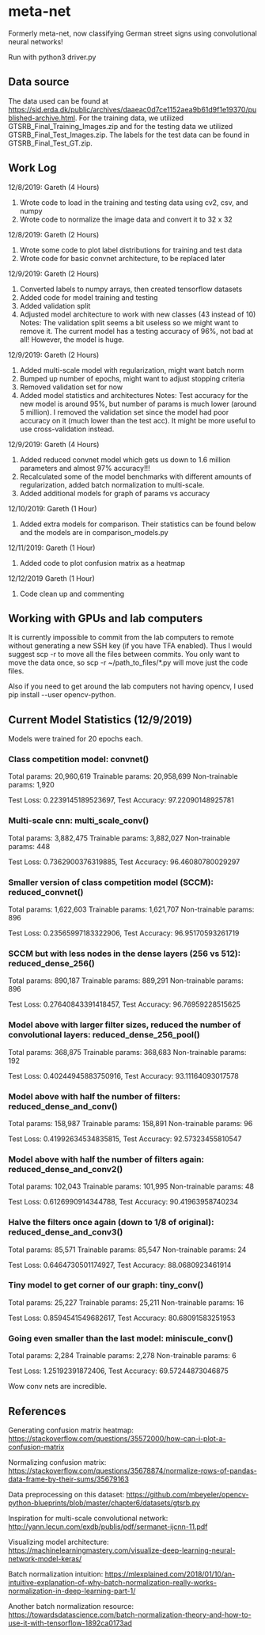 # meta-net
Formerly meta-net, now classifying German street signs using convolutional
neural networks!

Run with python3 driver.py

## Data source
The data used can be found at
https://sid.erda.dk/public/archives/daaeac0d7ce1152aea9b61d9f1e19370/published-archive.html.
For the training data, we utilized GTSRB_Final_Training_Images.zip and for
the testing data we utilized GTSRB_Final_Test_Images.zip. The labels for the
test data can be found in GTSRB_Final_Test_GT.zip.

## Work Log
12/8/2019: Gareth (4 Hours)
  1) Wrote code to load in the training and testing data using cv2, csv, and
  numpy
  2) Wrote code to normalize the image data and convert it to 32 x 32

12/8/2019: Gareth (2 Hours)
  1) Wrote some code to plot label distributions for training and test data
  2) Wrote code for basic convnet architecture, to be replaced later

12/9/2019: Gareth (2 Hours)
  1) Converted labels to numpy arrays, then created tensorflow datasets
  2) Added code for model training and testing
  3) Added validation split
  4) Adjusted model architecture to work with new classes (43 instead of 10)
  Notes: The validation split seems a bit useless so we might want to remove
  it. The current model has a testing accuracy of 96%, not bad at all! However,
  the model is huge.

12/9/2019: Gareth (2 Hours)
  1) Added multi-scale model with regularization, might want batch norm
  2) Bumped up number of epochs, might want to adjust stopping criteria
  3) Removed validation set for now
  4) Added model statistics and architectures
  Notes: Test accuracy for the new model is around 95%, but number of params
  is much lower (around 5 million). I removed the validation set since the
  model had poor accuracy on it (much lower than the test acc). It might be
  more useful to use cross-validation instead.

12/9/2019: Gareth (4 Hours)
  1) Added reduced convnet model which gets us down to 1.6 million parameters
  and almost 97% accuracy!!!
  2) Recalculated some of the model benchmarks with different amounts of
  regularization, added batch normalization to multi-scale.
  3) Added additional models for graph of params vs accuracy

12/10/2019: Gareth (1 Hour)
  1) Added extra models for comparison. Their statistics can be found below
  and the models are in comparison_models.py

12/11/2019: Gareth (1 Hour)
  1) Added code to plot confusion matrix as a heatmap

12/12/2019 Gareth (1 Hour)
  1) Code clean up and commenting

## Working with GPUs and lab computers
It is currently impossible to commit from the lab computers to remote without
generating a new SSH key (if you have TFA enabled). Thus I would suggest
scp -r to move all the files between commits. You only want to move the data
once, so scp -r ~/path_to_files/*.py will move just the code files.

Also if you need to get around the lab computers not having opencv, I used
pip install --user opencv-python.

## Current Model Statistics (12/9/2019)
Models were trained for 20 epochs each.

### Class competition model: convnet()

Total params: 20,960,619
Trainable params: 20,958,699
Non-trainable params: 1,920

Test Loss: 0.2239145189523697, Test Accuracy: 97.22090148925781

### Multi-scale cnn: multi_scale_conv()

Total params: 3,882,475
Trainable params: 3,882,027
Non-trainable params: 448

Test Loss: 0.7362900376319885, Test Accuracy: 96.46080780029297

### Smaller version of class competition model (SCCM): reduced_convnet()

Total params: 1,622,603
Trainable params: 1,621,707
Non-trainable params: 896

Test Loss: 0.23565997183322906, Test Accuracy: 96.95170593261719

### SCCM but with less nodes in the dense layers (256 vs 512): reduced_dense_256()

Total params: 890,187
Trainable params: 889,291
Non-trainable params: 896

Test Loss: 0.27640843391418457, Test Accuracy: 96.76959228515625

### Model above with larger filter sizes, reduced the number of convolutional layers: reduced_dense_256_pool()

Total params: 368,875
Trainable params: 368,683
Non-trainable params: 192

Test Loss: 0.40244945883750916, Test Accuracy: 93.11164093017578

### Model above with half the number of filters: reduced_dense_and_conv()

Total params: 158,987
Trainable params: 158,891
Non-trainable params: 96

Test Loss: 0.41992634534835815, Test Accuracy: 92.57323455810547

### Model above with half the number of filters again: reduced_dense_and_conv2()

Total params: 102,043
Trainable params: 101,995
Non-trainable params: 48

Test Loss: 0.6126990914344788, Test Accuracy: 90.41963958740234

### Halve the filters once again (down to 1/8 of original): reduced_dense_and_conv3()

Total params: 85,571
Trainable params: 85,547
Non-trainable params: 24

Test Loss: 0.6464730501174927, Test Accuracy: 88.0680923461914

### Tiny model to get corner of our graph: tiny_conv()

Total params: 25,227
Trainable params: 25,211
Non-trainable params: 16

Test Loss: 0.8594541549682617, Test Accuracy: 80.68091583251953

### Going even smaller than the last model: miniscule_conv()

Total params: 2,284
Trainable params: 2,278
Non-trainable params: 6

Test Loss: 1.25192391872406, Test Accuracy: 69.57244873046875

Wow conv nets are incredible.

## References

Generating confusion matrix heatmap: https://stackoverflow.com/questions/35572000/how-can-i-plot-a-confusion-matrix

Normalizing confusion matrix: https://stackoverflow.com/questions/35678874/normalize-rows-of-pandas-data-frame-by-their-sums/35679163

Data preprocessing on this dataset: https://github.com/mbeyeler/opencv-python-blueprints/blob/master/chapter6/datasets/gtsrb.py

Inspiration for multi-scale convolutional network: http://yann.lecun.com/exdb/publis/pdf/sermanet-ijcnn-11.pdf

Visualizing model architecture: https://machinelearningmastery.com/visualize-deep-learning-neural-network-model-keras/

Batch normalization intuition: https://mlexplained.com/2018/01/10/an-intuitive-explanation-of-why-batch-normalization-really-works-normalization-in-deep-learning-part-1/

Another batch normalization resource: https://towardsdatascience.com/batch-normalization-theory-and-how-to-use-it-with-tensorflow-1892ca0173ad

